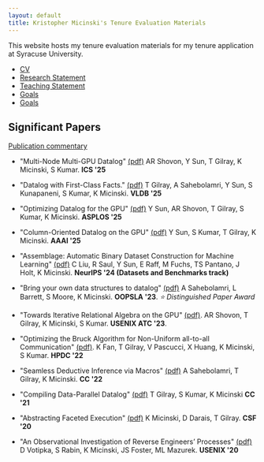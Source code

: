 ```yaml
---
layout: default
title: Kristopher Micinski's Tenure Evaluation Materials
---
```


This website hosts my tenure evaluation materials for my tenure application at Syracuse University. 

- [CV](/assets/cv.pdf)
- [Research Statement](/assets/research.pdf)
- [Teaching Statement](/assets/teaching.pdf)
- [Goals](/assets/goals.pdf)
- [Goals](/assets/goals.pdf)

## Significant Papers

[Publication commentary](/assets/commentary.pdf) 

- "Multi-Node Multi-GPU Datalog" [(pdf)](/assets/papers/ICS_Shovon.pdf) AR Shovon, Y Sun, T Gilray, K Micinski, S Kumar. **ICS '25**

- "Datalog with First-Class Facts." [(pdf)](/assets/papers/slog-vldb.pdf) T Gilray, A Sahebolamri, Y Sun, S Kunapaneni, S Kumar, K Micinski. **VLDB '25**

- "Optimizing Datalog for the GPU" [(pdf)](/assets/papers/asplos25-sun.pdf) Y Sun, AR Shovon, T Gilray, S Kumar, K Micinski. **ASPLOS '25**

- "Column-Oriented Datalog on the GPU" [(pdf)](/assets/papers/aaai25-yihao.pdf) Y Sun, S Kumar, T Gilray, K Micinski. **AAAI '25**

- "Assemblage: Automatic Binary Dataset Construction for Machine Learning" [(pdf)](/assets/papers/neurips24-assemblage.pdf) C Liu, R Saul, Y Sun, E Raff, M Fuchs, TS Pantano, J Holt, K Micinski. **NeurIPS '24 (Datasets and Benchmarks track)**

- "Bring your own data structures to datalog" [(pdf)](/assets/papers/byods-oopsla-23-bestpaper.pdf) A Sahebolamri, L Barrett, S Moore, K Micinski. **OOPSLA '23**. _⭐  Distinguished Paper Award_

- "Towards Iterative Relational Algebra on the GPU" [(pdf)](/assets/papers/atc23-shovon.pdf). AR Shovon, T Gilray, K Micinski, S Kumar. **USENIX ATC '23**. 

- "Optimizing the Bruck Algorithm for Non-Uniform all-to-all Communication" [(pdf)](/assets/papers/hpdc22.pdf). K Fan, T Gilray, V Pascucci, X Huang, K Micinski, S Kumar. **HPDC '22**

- "Seamless Deductive Inference via Macros" [(pdf)](/assets/papers/ascent-cc22.pdf) A Sahebolamri, T Gilray, K Micinski. **CC '22**

- "Compiling Data-Parallel Datalog" [(pdf)](/assets/papers/cc21.pdf) T Gilray, S Kumar, K Micinski **CC '21**

- "Abstracting Faceted Execution" [(pdf)](/assets/papers/csf-20-micinski.pdf) K Micinski, D Darais, T Gilray. **CSF '20**

- "An Observational Investigation of Reverse Engineers’ Processes" [(pdf)](/assets/papers/sec20-votipka-observational.pdf) D Votipka, S Rabin, K Micinski, JS Foster, ML Mazurek. **USENIX '20**







